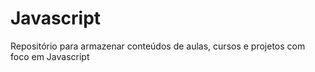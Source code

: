 # Javascript

Repositório para armazenar conteúdos de aulas, cursos e projetos com foco em Javascript
